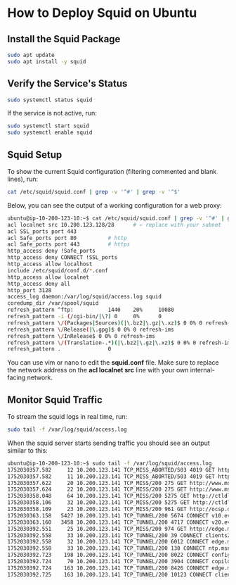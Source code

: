# How to Deploy Squid on Ubuntu

## Install the Squid Package

```sh
sudo apt update
sudo apt install -y squid
```

## Verify the Service's Status

```sh
sudo systemctl status squid
```

If the service is not active, run:

```sh
sudo systemctl start squid
sudo systemctl enable squid
```

## Squid Setup

To show the current Squid configuration (filtering commented and blank lines), run:

```sh
cat /etc/squid/squid.conf | grep -v '^#' | grep -v '^$'
```

Below, you can see  the output of a working configuration for a web proxy:

```sh
ubuntu@ip-10-200-123-10:~$ cat /etc/squid/squid.conf | grep -v '^#' | grep -v '^$'
acl localnet src 10.200.123.128/28      # ← replace with your subnet
acl SSL_ports port 443
acl Safe_ports port 80          # http
acl Safe_ports port 443         # https
http_access deny !Safe_ports
http_access deny CONNECT !SSL_ports
http_access allow localhost
include /etc/squid/conf.d/*.conf
http_access allow localnet
http_access deny all
http_port 3128
access_log daemon:/var/log/squid/access.log squid
coredump_dir /var/spool/squid
refresh_pattern ^ftp:           1440    20%     10080
refresh_pattern -i (/cgi-bin/|\?) 0     0%      0
refresh_pattern \/(Packages|Sources)(|\.bz2|\.gz|\.xz)$ 0 0% 0 refresh-ims
refresh_pattern \/Release(|\.gpg)$ 0 0% 0 refresh-ims
refresh_pattern \/InRelease$ 0 0% 0 refresh-ims
refresh_pattern \/(Translation-.*)(|\.bz2|\.gz|\.xz)$ 0 0% 0 refresh-ims
refresh_pattern .               0
```

You can use vim or nano to edit the **squid.conf** file. Make sure to replace the network address on the **acl localnet src** line with your own internal-facing network.

## Monitor Squid Traffic

To stream the squid logs in real time, run:

```sh
sudo tail -f /var/log/squid/access.log
```

When the squid server starts sending traffic you should see an output similar to this:

```sh
ubuntu@ip-10-200-123-10:~$ sudo tail -f /var/log/squid/access.log
1752030357.582     12 10.200.123.141 TCP_MISS_ABORTED/503 4019 GET http://ipv6.msftconnecttest.com/connecttest.txt - HIER_DIRECT/2600:1407:b800::6872:4fd0 text/html
1752030357.582     11 10.200.123.141 TCP_MISS_ABORTED/503 4019 GET http://ipv6.msftconnecttest.com/connecttest.txt - HIER_DIRECT/2600:1407:b800::6872:4fd0 text/html
1752030357.622     20 10.200.123.141 TCP_MISS/200 275 GET http://www.msftconnecttest.com/connecttest.txt - HIER_DIRECT/23.200.156.204 text/plain
1752030357.624     22 10.200.123.141 TCP_MISS/200 275 GET http://www.msftconnecttest.com/connecttest.txt - HIER_DIRECT/23.200.156.204 text/plain
1752030358.048     64 10.200.123.141 TCP_MISS/200 5275 GET http://ctldl.windowsupdate.com/msdownload/update/v3/static/trustedr/en/disallowedcertstl.cab? - HIER_DIRECT/217.20.63.34 application/vnd.ms-cab-compressed
1752030358.106     32 10.200.123.141 TCP_MISS/200 5275 GET http://ctldl.windowsupdate.com/msdownload/update/v3/static/trustedr/en/disallowedcertstl.cab? - HIER_DIRECT/217.20.63.34 application/vnd.ms-cab-compressed
1752030358.109     23 10.200.123.141 TCP_MISS/200 961 GET http://ocsp.digicert.com/MFEwTzBNMEswSTAJBgUrDgMCGgUABBQ50otx%2Fh0Ztl%2Bz8SiPI7wEWVxDlQQUTiJUIBiV5uNu5g%2F6%2BrkS7QYXjzkCEAUZZSZEml49Gjh0j13P68w%3D - HIER_DIRECT/23.60.131.209 application/ocsp-response
1752030363.158   5427 10.200.123.141 TCP_TUNNEL/200 5674 CONNECT v10.events.data.microsoft.com:443 - HIER_DIRECT/20.189.173.24 -
1752030363.160   3458 10.200.123.141 TCP_TUNNEL/200 4717 CONNECT v20.events.data.microsoft.com:443 - HIER_DIRECT/20.42.73.25 -
1752030392.551     25 10.200.123.141 TCP_MISS/200 974 GET http://edge.microsoft.com/browsernetworktime/time/1/current? - HIER_DIRECT/150.171.28.11 application/json
1752030392.558     33 10.200.123.141 TCP_TUNNEL/200 39 CONNECT clients2.google.com:443 - HIER_DIRECT/172.217.0.174 -
1752030392.558     32 10.200.123.141 TCP_TUNNEL/200 6012 CONNECT edge.microsoft.com:443 - HIER_DIRECT/150.171.28.11 -
1752030392.558     33 10.200.123.141 TCP_TUNNEL/200 138 CONNECT ntp.msn.com:443 - HIER_DIRECT/204.79.197.203 -
1752030392.723    198 10.200.123.141 TCP_TUNNEL/200 8022 CONNECT config.edge.skype.com:443 - HIER_DIRECT/13.107.42.16 -
1752030392.724     70 10.200.123.141 TCP_TUNNEL/200 3904 CONNECT copilot.microsoft.com:443 - HIER_DIRECT/104.114.79.27 -
1752030392.724    163 10.200.123.141 TCP_TUNNEL/200 8426 CONNECT edge.microsoft.com:443 - HIER_DIRECT/150.171.28.11 -
1752030392.725    163 10.200.123.141 TCP_TUNNEL/200 10123 CONNECT clients2.google.com:443 - HIER_DIRECT/172.217.0.174 -
```
